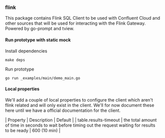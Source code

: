 ### flink

This package contains Flink SQL Client to be used with Confluent Cloud and other sources that will be used for interacting with the Flink Gateway. Powered by go-prompt and tview.

#### Run prototype with static mock

Install dependencies

```
make deps
```

Run prototype

```
go run _examples/main/demo_main.go
```

#### Local properties

We'll add a couple of local properties to configure the client which aren't flink related and will only exist in the client. We'll for now document these here until we have a official documentation for the client.

| Property | Description | Default |
| table.results-timeout | the total amount of time in seconds to wait before timing out the request waiting for results to be ready | 600 (10 min) |
